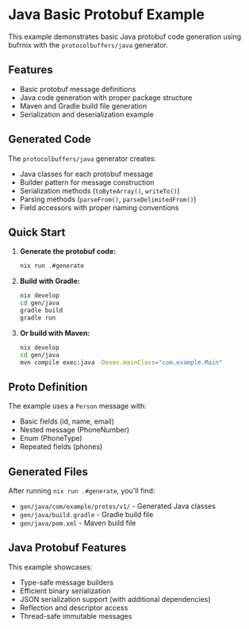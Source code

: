 # Java Basic Protobuf Example

This example demonstrates basic Java protobuf code generation using bufrnix with the `protocolbuffers/java` generator.

## Features

- Basic protobuf message definitions
- Java code generation with proper package structure
- Maven and Gradle build file generation
- Serialization and deserialization example

## Generated Code

The `protocolbuffers/java` generator creates:
- Java classes for each protobuf message
- Builder pattern for message construction
- Serialization methods (`toByteArray()`, `writeTo()`)
- Parsing methods (`parseFrom()`, `parseDelimitedFrom()`)
- Field accessors with proper naming conventions

## Quick Start

1. **Generate the protobuf code:**
   ```bash
   nix run .#generate
   ```

2. **Build with Gradle:**
   ```bash
   nix develop
   cd gen/java
   gradle build
   gradle run
   ```

3. **Or build with Maven:**
   ```bash
   nix develop
   cd gen/java
   mvn compile exec:java -Dexec.mainClass="com.example.Main"
   ```

## Proto Definition

The example uses a `Person` message with:
- Basic fields (id, name, email)
- Nested message (PhoneNumber)
- Enum (PhoneType)
- Repeated fields (phones)

## Generated Files

After running `nix run .#generate`, you'll find:
- `gen/java/com/example/protos/v1/` - Generated Java classes
- `gen/java/build.gradle` - Gradle build file
- `gen/java/pom.xml` - Maven build file

## Java Protobuf Features

This example showcases:
- Type-safe message builders
- Efficient binary serialization
- JSON serialization support (with additional dependencies)
- Reflection and descriptor access
- Thread-safe immutable messages